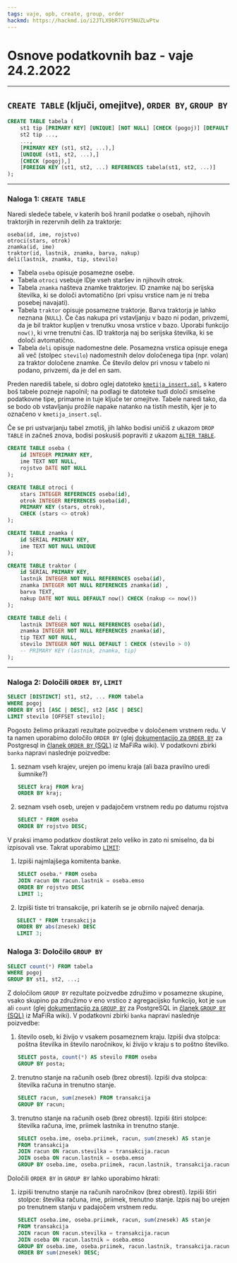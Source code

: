 ```yaml
---
tags: vaje, opb, create, group, order
hackmd: https://hackmd.io/i2JTLX9bR7GYY5NUZLwPtw
---
```

# Osnove podatkovnih baz - vaje 24.2.2022

---

## `CREATE TABLE` (ključi, omejitve), `ORDER BY`, `GROUP BY`

```sql
CREATE TABLE tabela (
    st1 tip [PRIMARY KEY] [UNIQUE] [NOT NULL] [CHECK (pogoj)] [DEFAULT vrednost] [REFERENCES tabela(stolpec)],
    st2 tip ...,
    ...,
    [PRIMARY KEY (st1, st2, ...),]
    [UNIQUE (st1, st2, ...),]
    [CHECK (pogoj),]
    [FOREIGN KEY (st1, st2, ...) REFERENCES tabela(st1, st2, ...)]
);
```

---

### Naloga 1: `CREATE TABLE`

Naredi sledeče tabele, v katerih boš hranil podatke o osebah, njihovih traktorjih in rezervnih delih za traktorje:
```
oseba(id, ime, rojstvo)
otroci(stars, otrok)
znamka(id, ime)
traktor(id, lastnik, znamka, barva, nakup)
deli(lastnik, znamka, tip, stevilo)
```

* Tabela `oseba` opisuje posamezne osebe.
* Tabela `otroci` vsebuje IDje vseh staršev in njihovih otrok.
* Tabela `znamka` našteva znamke traktorjev. ID znamke naj bo serijska številka, ki se določi avtomatično (pri vpisu vrstice nam je ni treba posebej navajati).
* Tabela `traktor` opisuje posamezne traktorje. Barva traktorja je lahko neznana (`NULL`). Če čas nakupa pri vstavljanju v bazo ni podan, privzemi, da je bil traktor kupljen v trenutku vnosa vrstice v bazo. Uporabi funkcijo `now()`, ki vrne trenutni čas. ID traktorja naj bo serijska številka, ki se določi avtomatično.
* Tabela `deli` opisuje nadomestne dele. Posamezna vrstica opisuje enega ali več (stolpec `stevilo`) nadomestnih delov določenega tipa (npr. volan) za traktor določene znamke. Če število delov pri vnosu v tabelo ni podano, privzemi, da je del en sam.

Preden narediš tabele, si dobro oglej datoteko [`kmetija_insert.sql`](https://ucilnica.fmf.uni-lj.si/pluginfile.php/16308/mod_page/intro/kmetija_insert.sql), s katero boš tabele pozneje napolnil; na podlagi te datoteke tudi določi smiselne podatkovne tipe, primarne in tuje ključe ter omejitve. Tabele naredi tako, da se bodo ob vstavljanju prožile napake natanko na tistih mestih, kjer je to označeno v `kmetija_insert.sql`.

Če se pri ustvarjanju tabel zmotiš, jih lahko bodisi uničiš z ukazom `DROP TABLE` in začneš znova, bodisi poskusiš popraviti z ukazom [`ALTER TABLE`](http://www.postgresql.org/docs/current/static/sql-altertable.html).

```sql
CREATE TABLE oseba (
    id INTEGER PRIMARY KEY,
    ime TEXT NOT NULL,
    rojstvo DATE NOT NULL
);

CREATE TABLE otroci (
    stars INTEGER REFERENCES oseba(id),
    otrok INTEGER REFERENCES oseba(id),
    PRIMARY KEY (stars, otrok),
    CHECK (stars <> otrok)
);

CREATE TABLE znamka (
    id SERIAL PRIMARY KEY,
    ime TEXT NOT NULL UNIQUE
);

CREATE TABLE traktor (
    id SERIAL PRIMARY KEY, 
    lastnik INTEGER NOT NULL REFERENCES oseba(id), 
    znamka INTEGER NOT NULL REFERENCES znamka(id) , 
    barva TEXT, 
    nakup DATE NOT NULL DEFAULT now() CHECK (nakup <= now())
);

CREATE TABLE deli (
    lastnik INTEGER NOT NULL REFERENCES oseba(id), 
    znamka INTEGER NOT NULL REFERENCES znamka(id), 
    tip TEXT NOT NULL, 
    stevilo INTEGER NOT NULL DEFAULT 1 CHECK (stevilo > 0)
    -- PRIMARY KEY (lastnik, znamka, tip)
);

```
---

### Naloga 2: Določili `ORDER BY`, `LIMIT`

```sql
SELECT [DISTINCT] st1, st2, ... FROM tabela
WHERE pogoj
ORDER BY st1 [ASC | DESC], st2 [ASC | DESC]
LIMIT stevilo [OFFSET stevilo];
```

Pogosto želimo prikazati rezultate poizvedbe v določenem vrstnem redu. V ta namen uporabimo določilo `ORDER BY` (glej [dokumentacijo za `ORDER BY`](http://www.postgresql.org/docs/current/interactive/sql-select.html#SQL-ORDERBY) za Postgresql in [članek `ORDER BY` (SQL)](http://wiki.fmf.uni-lj.si/wiki/ORDER_BY_%28SQL%29) iz MaFiRa wiki). V podatkovni zbirki `banka` napravi naslednje poizvedbe:

1. seznam vseh krajev, urejen po imenu kraja (ali baza pravilno uredi šumnike?)

   ```sql 
   SELECT kraj FROM kraj
   ORDER BY kraj;
   ```

2. seznam vseh oseb, urejen v padajočem vrstnem redu po datumu rojstva

   ```sql
   SELECT * FROM oseba
   ORDER BY rojstvo DESC;
   ```

V praksi imamo podatkov dostikrat zelo veliko in zato ni smiselno, da bi izpisovali vse. Takrat uporabimo [`LIMIT`](http://www.postgresql.org/docs/current/static/queries-limit.html):

1. Izpiši najmlajšega komitenta banke.

   ```sql
   SELECT oseba.* FROM oseba
   JOIN racun ON racun.lastnik = oseba.emso
   ORDER BY rojstvo DESC
   LIMIT 1;
   ```
2. Izpiši tiste tri transakcije, pri katerih se je obrnilo največ denarja.

```sql
   SELECT * FROM transakcija
   ORDER BY abs(znesek) DESC
   LIMIT 3;
```

### Naloga 3: Določilo `GROUP BY`

```sql
SELECT count(*) FROM tabela
WHERE pogoj
GROUP BY st1, st2, ...;
```

Z določilom `GROUP BY` rezultate poizvedbe združimo v posamezne skupine, vsako skupino pa združimo v eno vrstico z agregacijsko funkcijo, kot je `sum` ali `count` (glej [dokumentacijo za `GROUP BY`](http://www.postgresql.org/docs/current/interactive/sql-select.html#SQL-GROUPBY) za PostgreSQL in [članek `GROUP BY` (SQL)](http://wiki.fmf.uni-lj.si/wiki/GROUP_BY_%28SQL%29) iz MaFiRa wiki). V podatkovni zbirki `banka` napravi naslednje poizvedbe:

1. število oseb, ki živijo v vsakem posameznem kraju. Izpiši dva stolpca: poštna številka in število naročnikov, ki živijo v kraju s to poštno številko.

   ```sql
   SELECT posta, count(*) AS stevilo FROM oseba
   GROUP BY posta;
   ```

2. trenutno stanje na računih oseb (brez obresti). Izpiši dva stolpca: številka računa in trenutno stanje.

   ```sql
   SELECT racun, sum(znesek) FROM transakcija
   GROUP BY racun;
   ```

3. trenutno stanje na računih oseb (brez obresti).  Izpiši štiri stolpce: številka računa, ime, priimek lastnika in trenutno stanje.

   ```sql
   SELECT oseba.ime, oseba.priimek, racun, sum(znesek) AS stanje
   FROM transakcija
   JOIN racun ON racun.stevilka = transakcija.racun
   JOIN oseba ON racun.lastnik = oseba.emso
   GROUP BY oseba.ime, oseba.priimek, racun.lastnik, transakcija.racun;
   ```

Določili `ORDER BY` in `GROUP BY` lahko uporabimo hkrati:

1. izpiši trenutno stanje na računih naročnikov (brez obresti). Izpiši štiri stolpce: številka računa, ime, priimek, trenutno stanje. Izpis naj bo urejen po trenutnem stanju v padajočem vrstnem redu.

   ```sql
   SELECT oseba.ime, oseba.priimek, racun, sum(znesek) AS stanje
   FROM transakcija
   JOIN racun ON racun.stevilka = transakcija.racun
   JOIN oseba ON racun.lastnik = oseba.emso
   GROUP BY oseba.ime, oseba.priimek, racun.lastnik, transakcija.racun
   ORDER BY sum(znesek) DESC;
   ```
